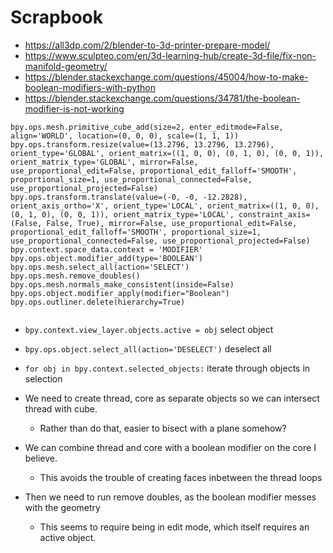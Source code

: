 # Scrapbook 

- https://all3dp.com/2/blender-to-3d-printer-prepare-model/
- https://www.sculpteo.com/en/3d-learning-hub/create-3d-file/fix-non-manifold-geometry/
- https://blender.stackexchange.com/questions/45004/how-to-make-boolean-modifiers-with-python
- https://blender.stackexchange.com/questions/34781/the-boolean-modifier-is-not-working

```
bpy.ops.mesh.primitive_cube_add(size=2, enter_editmode=False, align='WORLD', location=(0, 0, 0), scale=(1, 1, 1))
bpy.ops.transform.resize(value=(13.2796, 13.2796, 13.2796), orient_type='GLOBAL', orient_matrix=((1, 0, 0), (0, 1, 0), (0, 0, 1)), orient_matrix_type='GLOBAL', mirror=False, use_proportional_edit=False, proportional_edit_falloff='SMOOTH', proportional_size=1, use_proportional_connected=False, use_proportional_projected=False)
bpy.ops.transform.translate(value=(-0, -0, -12.2828), orient_axis_ortho='X', orient_type='LOCAL', orient_matrix=((1, 0, 0), (0, 1, 0), (0, 0, 1)), orient_matrix_type='LOCAL', constraint_axis=(False, False, True), mirror=False, use_proportional_edit=False, proportional_edit_falloff='SMOOTH', proportional_size=1, use_proportional_connected=False, use_proportional_projected=False)
bpy.context.space_data.context = 'MODIFIER'
bpy.ops.object.modifier_add(type='BOOLEAN')
bpy.ops.mesh.select_all(action='SELECT')
bpy.ops.mesh.remove_doubles()
bpy.ops.mesh.normals_make_consistent(inside=False)
bpy.ops.object.modifier_apply(modifier="Boolean")
bpy.ops.outliner.delete(hierarchy=True)


```

- `bpy.context.view_layer.objects.active = obj` select object
- `bpy.ops.object.select_all(action='DESELECT')` deselect all
- `for obj in bpy.context.selected_objects:` iterate through objects in selection

- We need to create thread, core as separate objects so we can intersect thread with cube.
    - Rather than do that, easier to bisect with a plane somehow?
- We can combine thread and core with a boolean modifier on the core I believe.
    - This avoids the trouble of creating faces inbetween the thread loops
- Then we need to run remove doubles, as the boolean modifier messes with the geometry
    - This seems to require being in edit mode, which itself requires an active object.